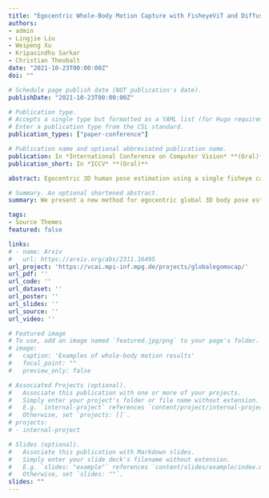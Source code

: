 ```yaml
---
title: "Egocentric Whole-Body Motion Capture with FisheyeViT and Diffusion-Based Motion Refinement"
authors:
- admin
- Lingjie Liu
- Weipeng Xu
- Kripasindhu Sarkar
- Christian Theobalt
date: "2021-10-23T00:00:00Z"
doi: ""

# Schedule page publish date (NOT publication's date).
publishDate: "2021-10-23T00:00:00Z"

# Publication type.
# Accepts a single type but formatted as a YAML list (for Hugo requirements).
# Enter a publication type from the CSL standard.
publication_types: ["paper-conference"]

# Publication name and optional abbreviated publication name.
publication: In *International Conference on Computer Vision* **(Oral)**
publication_short: In *ICCV* **(Oral)**

abstract: Egocentric 3D human pose estimation using a single fisheye camera has become popular recently as it allows capturing a wide range of daily activities in unconstrained environments, which is difficult for traditional outside-in motion capture with external cameras. However, existing methods have several limitations. A prominent problem is that the estimated poses lie in the local coordinate system of the fisheye camera, rather than in the world coordinate system, which is restrictive for many applications. Furthermore, these methods suffer from limited accuracy and temporal instability due to ambiguities caused by the monocular setup and the severe occlusion in a strongly distorted egocentric perspective. To tackle these limitations, we present a new method for egocentric global 3D body pose estimation using a single head-mounted fisheye camera. To achieve accurate and temporally stable global poses, a spatio-temporal optimization is performed over a sequence of frames by minimizing heatmap reprojection errors and enforcing local and global body motion priors learned from a mocap dataset. Experimental results show that our approach outperforms state-of-the-art methods both quantitatively and qualitatively.

# Summary. An optional shortened abstract.
summary: We present a new method for egocentric global 3D body pose estimation using a single head-mounted fisheye camera.

tags:
- Source Themes
featured: false

links:
# - name: Arxiv
#   url: https://arxiv.org/abs/2311.16495
url_project: 'https://vcai.mpi-inf.mpg.de/projects/globalegomocap/'
url_pdf: ''
url_code: ''
url_dataset: ''
url_poster: ''
url_slides: ''
url_source: ''
url_video: ''

# Featured image
# To use, add an image named `featured.jpg/png` to your page's folder. 
# image:
#   caption: 'Examples of whole-body motion results'
#   focal_point: ""
#   preview_only: false

# Associated Projects (optional).
#   Associate this publication with one or more of your projects.
#   Simply enter your project's folder or file name without extension.
#   E.g. `internal-project` references `content/project/internal-project/index.md`.
#   Otherwise, set `projects: []`.
# projects:
# - internal-project

# Slides (optional).
#   Associate this publication with Markdown slides.
#   Simply enter your slide deck's filename without extension.
#   E.g. `slides: "example"` references `content/slides/example/index.md`.
#   Otherwise, set `slides: ""`.
slides: ""
---
```


<!-- {{% callout note %}}
Create your slides in Markdown - click the *Slides* button to check out the example.
{{% /callout %}}

Add the publication's **full text** or **supplementary notes** here. You can use rich formatting such as including [code, math, and images](https://docs.hugoblox.com/content/writing-markdown-latex/). -->
